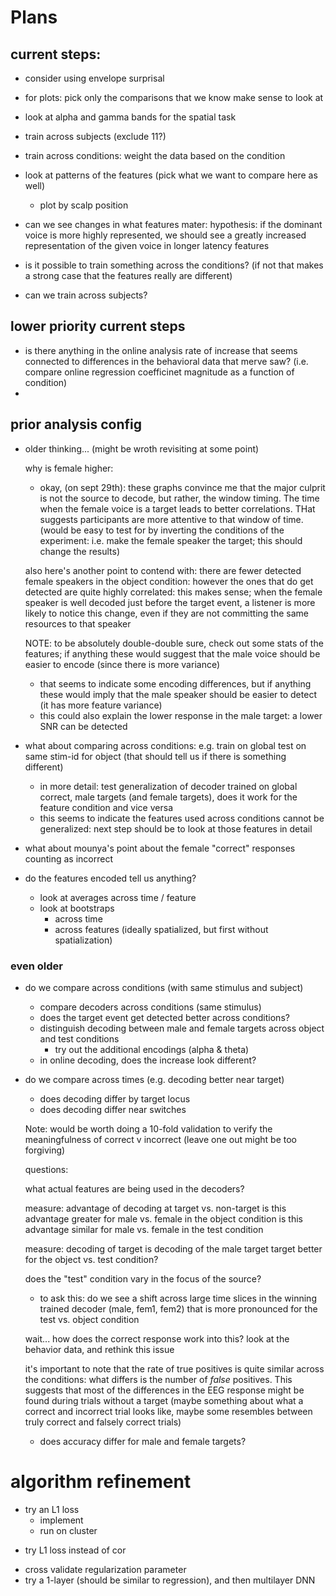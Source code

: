 
# Plans

## current steps:

- consider using envelope surprisal
- for plots: pick only the comparisons that we know make sense to look at 
- look at alpha and gamma bands for the spatial task
- train across subjects (exclude 11?)
- train across conditions: weight the data based on the condition

- look at patterns of the features (pick what we want to compare here as well)
  - plot by scalp position

- can we see changes in what features mater:
  hypothesis: if the dominant voice is more highly represented,
  we should see a greatly increased representation of the given voice
  in longer latency features

- is it possible to train something across the conditions? (if not that makes a strong case that the features really are different)
- can we train across subjects?

## lower priority current steps

- is there anything in the online analysis rate of increase that 
  seems connected to differences in the behavioral data that merve saw?
    (i.e. compare online regression coefficinet magnitude as a function of condition)
- 

## prior analysis config

- older thinking... (might be wroth revisiting at some point)

  why is female higher:
  - okay, (on sept 29th): these graphs convince me that the major culprit is not the source to decode, but rather, the window timing. The time when
  the female voice is a target leads to better correlations. THat suggests
  participants are more attentive to that window of time. (would be easy to test
  for by inverting the conditions of the experiment: i.e. make the female speaker the target; this should change the results)

  also here's another point to contend with: there are fewer detected female speakers in the object condition: however the ones that do get detected are quite highly correlated: this makes sense; when the female speaker is well decoded just before the target event, a listener is more likely to notice this change, even if they are not committing the same resources to that speaker

  NOTE: to be absolutely double-double sure, check out some stats of the features; if anything these would suggest that the male voice
  should be easier to encode (since there is more variance)
  - that seems to indicate some encoding differences, but if anything these would imply that the male speaker should be easier to detect (it has more feature variance)
  - this could also explain the lower response in the male target: 
    a lower SNR can be detected
 
- what about comparing across conditions: e.g. train on global test on 
  same stim-id for object (that should tell us if there is something different)
  - in more detail: test generalization of decoder trained on global correct,
    male targets (and female targets), does it work for the feature condition
    and vice versa
  - this seems to indicate the features used across conditions cannot
    be generalized: next step should be to look at those features in detail
  
- what about mounya's point about the female "correct" responses counting
  as incorrect

- do the features encoded tell us anything?
  - look at averages across time / feature
  - look at bootstraps
    - across time
    - across features (ideally spatialized, but first without spatialization)
 
### even older

- do we compare across conditions (with same stimulus and subject)
    - compare decoders across conditions (same stimulus)
    - does the target event get detected better across conditions?
    - distinguish decoding between male and female targets across object and test conditions
      - try out the additional encodings (alpha & theta)
    - in online decoding, does the increase look different?
- do we compare across times (e.g. decoding better near target)
  + does decoding differ by target locus
  - does decoding differ near switches

  Note: would be worth doing a 10-fold validation to verify the meaningfulness of correct v incorrect (leave one out might be too forgiving)

  questions:

  what actual features are being used in the decoders?

  measure: advantage of decoding at target vs. non-target
  is this advantage greater for male vs. female in the object condition
  is this advantage similar for male vs. female in the test condition

  measure: decoding of target
  is decoding of the male target target better for the object vs.
  test condition?

  does the "test" condition vary in the focus of the source?
    - to ask this: do we see a shift across large time slices in the winning
    trained decoder (male, fem1, fem2) that is more pronounced for
    the test vs. object condition

  wait... how does the correct response work into this?
  look at the behavior data, and rethink this issue

  it's important to note that the rate of true positives is quite
  similar across the conditions: what differs is the number of 
  *false* positives. This suggests that most of the differences in
  the EEG response might be found during trials without a target
  (maybe something about what a correct and incorrect trial looks like,
    maybe some resembles between truly correct and falsely correct trials)

  - does accuracy differ for male and female targets?

# algorithm refinement
- try an L1 loss
  + implement
  - run on cluster
+ try L1 loss instead of cor
- cross validate regularization parameter
- try a 1-layer (should be similar to regression), and then multilayer DNN
